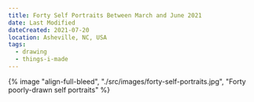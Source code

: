 ```yaml
---
title: Forty Self Portraits Between March and June 2021
date: Last Modified
dateCreated: 2021-07-20
location: Asheville, NC, USA
tags:
  - drawing
  - things-i-made
---
```

{% image "align-full-bleed", "./src/images/forty-self-portraits.jpg", "Forty poorly-drawn self portraits" %}
